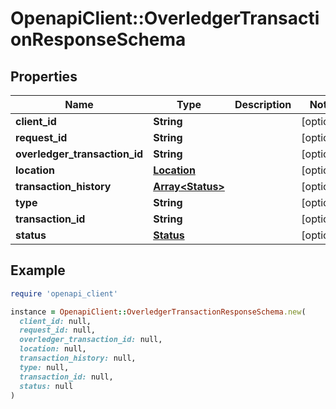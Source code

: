 # OpenapiClient::OverledgerTransactionResponseSchema

## Properties

| Name | Type | Description | Notes |
| ---- | ---- | ----------- | ----- |
| **client_id** | **String** |  | [optional] |
| **request_id** | **String** |  | [optional] |
| **overledger_transaction_id** | **String** |  | [optional] |
| **location** | [**Location**](Location.md) |  | [optional] |
| **transaction_history** | [**Array&lt;Status&gt;**](Status.md) |  | [optional] |
| **type** | **String** |  | [optional] |
| **transaction_id** | **String** |  | [optional] |
| **status** | [**Status**](Status.md) |  | [optional] |

## Example

```ruby
require 'openapi_client'

instance = OpenapiClient::OverledgerTransactionResponseSchema.new(
  client_id: null,
  request_id: null,
  overledger_transaction_id: null,
  location: null,
  transaction_history: null,
  type: null,
  transaction_id: null,
  status: null
)
```

